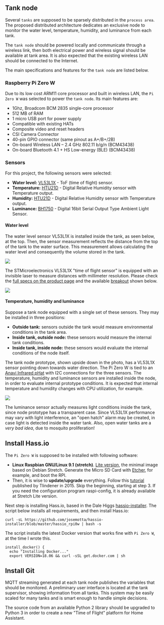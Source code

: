 ## Tank node

Several `tanks` are supposed to be sparsely distributed in the `process area`. The proposed distributed architecture dedicates an exclusive node to monitor the water level, temperature, humidity, and luminance from each tank.

The `tank node` should be powered locally and communicate through a wireless link, then both electrical power and wireless signal should be available at tank area. It is also expected that the existing wireless LAN should be connected to the Internet.

The main specifications and features for the `tank node` are listed below.

### Raspberry Pi Zero W

Due to its low cost ARM11 core processor and built in wireless LAN, the `Pi Zero W` was selected to power the `tank node`. Its main features are:

- 1Ghz, Broadcom BCM 2835 single-core processor
- 512 MB of RAM
- 1 micro USB port for power supply
- Compatible with existing HATs
- Composite video and reset headers
- CSI Camera Connector
- 40-pin GPIO connector (same pinout as A+/B+/2B)
- On-board Wireless LAN – 2.4 GHz 802.11 b/g/n (BCM43438)
- On-board Bluetooth 4.1 + HS Low-energy (BLE) (BCM43438)

### Sensors

For this project, the following sensors were selected: 

- **Water level:** [VL53L1X](https://www.st.com/en/imaging-and-photonics-solutions/vl53l1x.html) - ToF (time of flight) sensor.
- **Temperature:** [HTU21D](https://www.mouser.com/pdfdocs/HTU21DF.PDF) - Digital Relative Humidity sensor with Temperature output.
- **Humidity:** [HTU21D](https://www.mouser.com/pdfdocs/HTU21DF.PDF) - Digital Relative Humidity sensor with Temperature output.
- **Luminance:** [BH1750](https://www.mouser.com/ds/2/348/bh1750fvi-e-186247.pdf)  - Digital 16bit Serial Output Type Ambient Light Sensor.

#### Water level
The water level sensor VL53L1X is installed inside the tank, as seen below, at the top. Then, the sensor measurement reflects the distance from the top of the tank to the water surface. This measurement allows calculating the water level and consequently the volume stored in the tank.

![](https://i.imgur.com/V5eEZaI.jpg)

The STMicroelectronics VL53L1X "time of flight sensor" is equipped with an invisible laser to measure distances with millimeter resolution. Please check the [full specs on the product page](https://www.st.com/en/imaging-and-photonics-solutions/vl53l1x.html) and the available [breakout](https://www.sparkfun.com/products/14722) shown below.

![](https://i.imgur.com/csxnBtA.jpg)

#### Temperature, humidity and luminance

Suppose a tank node equipped with a single set of these sensors. They may be installed in three positions:

- **Outside tank:** sensors outside the tank would measure environmental conditions in the tank area.
- **Inside tank, outside node:** these sensors would measure the internal tank conditions.
- **Inside tank, inside node:** these sensors would evaluate the internal conditions of the node itself.

The tank node prototype, shown upside down in the photo, has a VL53L1X sensor pointing down towards water direction. The Pi Zero W is tied to an [Anavi Infrared pHat](https://www.crowdsupply.com/anavi-technology/infrared-phat) with I2C connections for the three sensors. The temperature, humidity and luminance sensors are installed inside the node, in order to evaluate internal prototype conditions. It is expected that internal temperature and humidity changes with CPU utilization, for example.

![](https://i.imgur.com/MINoMZq.jpg)

The luminance sensor actually measures light conditions inside the tank, since node prototype has a transparent case. Since VL53L1X performance may vary with light interference, an "open hatch" alarm may be created, in case light is detected inside the water tank. Also, open water tanks are a *very bad idea*, due to mosquito proliferation!

## Install Hass.io

The `Pi Zero W` is supposed to be installed with following software: 

- **Linux Raspbian GNU/Linux 9.1 (stretch)**. [Lite version](https://www.raspberrypi.org/downloads/raspbian/), the minimal image based on Debian Stretch. Generate the Micro SD Card with [Etcher](https://www.raspberrypi.org/magpi/pi-sd-etcher/), for example, and boot the RPI.
- Then, it is wise to **update/upgrade** everything. Follow this [tutorial](http://thinghub.net/blog/2015/08/31/setup-raspberrypi-with-minified-raspbian-minibian/) published by Tlindener in 2015. Skip the beginning, starting at step 3. If you need the configuration program raspi-config, it is already available at Stretch Lite version. 

Next step is installing Hass.io, based in the Dale Higgs [hassio-installer](https://github.com/josemotta/hassio-installer). The script below installs all requirements, and then install Hass.io:

    curl -sL https://github.com/josemotta/hassio-installer/blob/master/hassio_rpi0w | bash -s

The script installs the latest Docker version that works fine with `Pi Zero W`, at the time I wrote this.

    install_docker() {
      echo "Installing Docker..."
      export VERSION=18.06 && curl -sSL get.docker.com | sh 

## Install Git

MQTT streaming generated at each tank node publishes the variables that should be monitored. A preliminary user interface is located at the tank supervisor, showing information from all tanks. This system may be easily scaled for many tanks and is smart enough to handle simple decisions.

The source code from an available Python 2 library should be upgraded to Python 3 in order to create a new "Time of Flight" platform for Home Assistant.




